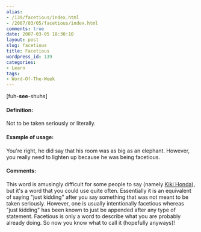 ```yaml
---
alias:
- /139/facetious/index.html
- /2007/03/05/facetious/index.html
comments: true
date: 2007-03-05 18:30:10
layout: post
slug: facetious
title: Facetious
wordpress_id: 139
categories:
- Learn
tags:
- Word-Of-The-Week
---
```


[fuh-**see**-shuhs]  



#### Definition:


Not to be taken seriously or literally.



#### Example of usage:


You're right, he did say that his room was as big as an elephant.  However, you really need to lighten up because he was being facetious.



#### Comments:


This word is amusingly difficult for some people to say (namely [Kiki Honda](http://www.xanga.com/godschild1427)), but it's a word that you could use quite often.  Essentially it is an equivalent of saying "just kidding" after you say something that was not meant to be taken seriously.  However, one is usually intentionally facetious whereas "just kidding" has been known to just be appended after any type of statement.  Facetious is only a word to describe what you are probably already doing.  So now you know what to call it (hopefully anyways)!
